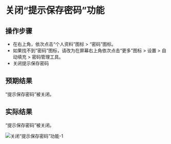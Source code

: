 # 关闭“提示保存密码”功能

## 操作步骤

- 在右上角，依次点击“个人资料”图标 > “密码”图标。
- 如果找不到“密码”图标，请改为在屏幕右上角依次点击“更多”图标 > 设置 > 自动填充 > 密码管理工具。
- 关闭提示保存密码

## 预期结果

“提示保存密码”被关闭。

## 实际结果

“提示保存密码”被关闭。

![关闭“提示保存密码”功能-1](../img/关闭“提示保存密码”功能-1.png)